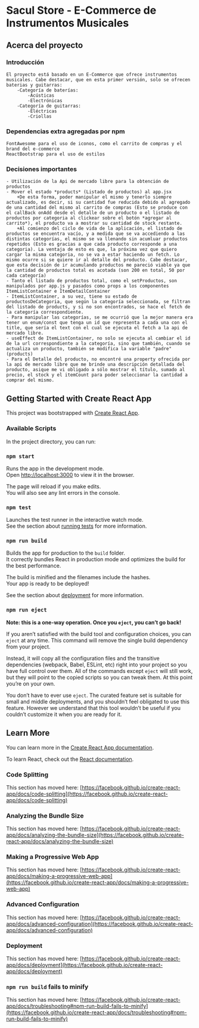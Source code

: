 # Sacul Store - E-Commerce de Instrumentos Musicales

## Acerca del proyecto

### Introducción

	El proyecto está basado en un E-Commerce que ofrece instrumentos musicales. Cabe destacar, que en esta primer versión, solo se ofrecen baterias y guitarras:
		-Categoría de baterías:
			-Acústicas
			-Electrónicas
		-Categoría de guitarras:
			-Eléctricas
			-Criollas

### Dependencias extra agregadas por npm

	FontAwesome para el uso de iconos, como el carrito de compras y el brand del e-commerce
	ReactBootstrap para el uso de estilos
	
### Decisiones importantes

	- Utilización de la Api de mercado libre para la obtención de productos
	- Mover el estado *products* (Listado de productos) al app.jsx
		+De esta forma, poder manipular el mismo y tenerlo siempre actualizado, es decir, si su cantidad fue reducida debido al agregado de una cantidad del mismo al carrito de compras (Esto se produce con el callBack onAdd desde el detalle de un producto o el listado de productos por categoria al clickear sobre el botón *agregar al carrito*), el producto va a mostrar su cantidad de stock restante.
		+Al comienzo del ciclo de vida de la aplicación, el listado de productos se encuentra vacío, y a medida que se va accediendo a las distintas categorías, el mismo se va llenando sin acumluar productos repetidos (Esto es gracias a que cada producto corresponde a una categoria). La ventaja de esto es que, la próxima vez que quiero cargar la misma categoria, no se va a estar haciendo un fetch. Lo mismo ocurre si se quiere ir al detalle del producto. Cabe destacar, que esta decisión de ir acumulando productos me pareció viable ya que la cantidad de productos total es acotada (son 200 en total, 50 por cada categoría)
	- Tanto el listado de productos total, como el setProductos, son manipulados por app.js y pasados como props a los componentes ItemListContainer e ItemDetailContainer
	- ItemListContainer, a su vez, tiene su estado de productosDeCategoria, que según la categoría seleccionada, se filtran del listado de products, y si no son encontrados, se hace el fetch de la categoría correspondiente.
	- Para manipular las categorías, se me ocurrió que la mejor manera era tener un enum/const que tenga un id que representa a cada una con el title, que sería el text con el cual se ejecuta el fetch a la api de mercado libre.
	- useEffect de ItemListContainer, no solo se ejecuta al cambiar el id de la url correspondiente a la categoría, sino que también, cuando se actualiza un producto, también se modifica la variable "padre" (products)
	- Para el Detalle del producto, no encontré una property ofrecida por la api de mercado libre que me brinde una descripción detallada del producto, asique me vi obligado a sólo mostrar el título, sumado al precio, el stock y el itemCount para poder seleccionar la cantidad a comprar del mismo.


## Getting Started with Create React App

This project was bootstrapped with [Create React App](https://github.com/facebook/create-react-app).

### Available Scripts

In the project directory, you can run:

### `npm start`

Runs the app in the development mode.\
Open [http://localhost:3000](http://localhost:3000) to view it in the browser.

The page will reload if you make edits.\
You will also see any lint errors in the console.

### `npm test`

Launches the test runner in the interactive watch mode.\
See the section about [running tests](https://facebook.github.io/create-react-app/docs/running-tests) for more information.

### `npm run build`

Builds the app for production to the `build` folder.\
It correctly bundles React in production mode and optimizes the build for the best performance.

The build is minified and the filenames include the hashes.\
Your app is ready to be deployed!

See the section about [deployment](https://facebook.github.io/create-react-app/docs/deployment) for more information.

### `npm run eject`

**Note: this is a one-way operation. Once you `eject`, you can’t go back!**

If you aren’t satisfied with the build tool and configuration choices, you can `eject` at any time. This command will remove the single build dependency from your project.

Instead, it will copy all the configuration files and the transitive dependencies (webpack, Babel, ESLint, etc) right into your project so you have full control over them. All of the commands except `eject` will still work, but they will point to the copied scripts so you can tweak them. At this point you’re on your own.

You don’t have to ever use `eject`. The curated feature set is suitable for small and middle deployments, and you shouldn’t feel obligated to use this feature. However we understand that this tool wouldn’t be useful if you couldn’t customize it when you are ready for it.

## Learn More

You can learn more in the [Create React App documentation](https://facebook.github.io/create-react-app/docs/getting-started).

To learn React, check out the [React documentation](https://reactjs.org/).

### Code Splitting

This section has moved here: [https://facebook.github.io/create-react-app/docs/code-splitting](https://facebook.github.io/create-react-app/docs/code-splitting)

### Analyzing the Bundle Size

This section has moved here: [https://facebook.github.io/create-react-app/docs/analyzing-the-bundle-size](https://facebook.github.io/create-react-app/docs/analyzing-the-bundle-size)

### Making a Progressive Web App

This section has moved here: [https://facebook.github.io/create-react-app/docs/making-a-progressive-web-app](https://facebook.github.io/create-react-app/docs/making-a-progressive-web-app)

### Advanced Configuration

This section has moved here: [https://facebook.github.io/create-react-app/docs/advanced-configuration](https://facebook.github.io/create-react-app/docs/advanced-configuration)

### Deployment

This section has moved here: [https://facebook.github.io/create-react-app/docs/deployment](https://facebook.github.io/create-react-app/docs/deployment)

### `npm run build` fails to minify

This section has moved here: [https://facebook.github.io/create-react-app/docs/troubleshooting#npm-run-build-fails-to-minify](https://facebook.github.io/create-react-app/docs/troubleshooting#npm-run-build-fails-to-minify)
